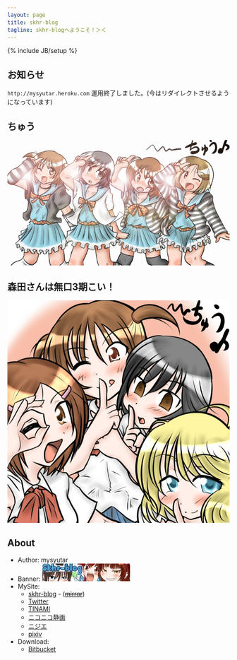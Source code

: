 ```yaml
---
layout: page
title: skhr-blog 
tagline: skhr-blogへようこそ！＞＜ 
---
```

{% include JB/setup %}

## お知らせ

`http://mysyutar.heroku.com` 運用終了しました。(今はリダイレクトさせるようになっています)

## ちゅう

![森田さんは無口](./images/morita_024.4.jpg)

## 森田さんは無口3期こい！

![森田さんは無口まるさんじょう](./images/morita_028.jpg)

## About

- Author: mysyutar
- Banner:
![banner](./images/banner.jpg)
- MySite:
  - [skhr-blog](http://mysyutar.github.com/) - (<del>[mirror](http://mysyutar.heroku.com/)</del>)
  - [Twitter](https://twitter.com/mysyutar)
  - [TINAMI](http://www.tinami.com/creator/profile/21886)
  - [ニコニコ静画](http://seiga.nicovideo.jp/user/illust/17860340)
  - [ニジエ](http://nijie.info/members.php?id=58670)
  - [pixiv](http://www.pixiv.net/member.php?id=1432163)
- Download:
  - [Bitbucket](https://bitbucket.org/mysyutar/manga/downloads)

<!--
## Recent Entries

<ul class="posts">
  {% for post in site.posts %}
    <li>
      <span>{{ post.date | date_to_string }}</span>
      &raquo;
      <a href="{{ BASE_PATH }}{{ post.url }}">{{ post.title }}</a>
    </li>
  {% endfor %}
</ul>
-->

